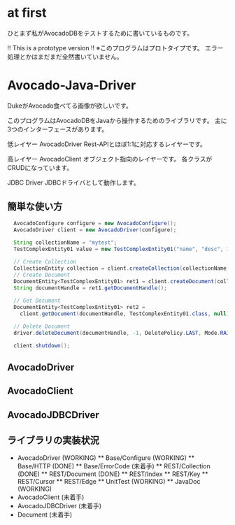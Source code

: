 # at first

ひとまず私がAvocadoDBをテストするために書いているものです。

!! This is a prototype version !!
※このプログラムはプロトタイプです。
エラー処理とかはまだまだ全然書いていません。

# Avocado-Java-Driver

 DukeがAvocado食べてる画像が欲しいです。

このプログラムはAvocadoDBをJavaから操作するためのライブラリです。
主に3つのインターフェースがあります。

低レイヤー
  AvocadoDriver
    Rest-APIとほぼ1:1に対応するレイヤーです。

高レイヤー
  AvocadoClient
    オブジェクト指向のレイヤーです。
    各クラスがCRUDになっています。
    
JDBC Driver
  JDBCドライバとして動作します。

## 簡単な使い方

``` Java
  AvocadoConfigure configure = new AvocadoConfigure();
  AvocadoDriver client = new AvocadoDriver(configure);
  
  String collectionName = "mytest";
  TestComplexEntity01 value = new TestComplexEntity01("name", "desc", 10); // any POJO class

  // Create Collection
  CollectionEntity collection = client.createCollection(collectionName, false, Mode.DUP_GET);
  // Create Document
  DocumentEntity<TestComplexEntity01> ret1 = client.createDocument(collectionName, value, null, null, null);
  String documentHandle = ret1.getDocumentHandle();
  
  // Get Document
  DocumentEntity<TestComplexEntity01> ret2 =
    client.getDocument(documentHandle, TestComplexEntity01.class, null);

  // Delete Document
  driver.deleteDocument(documentHandle, -1, DeletePolicy.LAST, Mode.RAISE_ERROR);  

  client.shutdown();
```

## AvocadoDriver
## AvocadoClient
## AvocadoJDBCDriver

## ライブラリの実装状況
* AvocadoDriver (WORKING)
** Base/Configure (WORKING)
** Base/HTTP (DONE)
** Base/ErrorCode (未着手)
** REST/Collection (DONE)
** REST/Document (DONE)
** REST/Index
** REST/Key
** REST/Cursor
** REST/Edge
** UnitTest (WORKING)
** JavaDoc (WORKING)
* AvocadoClient (未着手)
* AvocadoJDBCDriver (未着手)
* Document (未着手)


